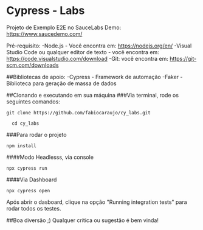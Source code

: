 # Cypress - Labs 
Projeto de Exemplo E2E no SauceLabs Demo: https://www.saucedemo.com/

Pré-requisito:
-Node.js - Você encontra em: https://nodejs.org/en/
-Visual Studio Code ou qualquer editor de texto - você encontra em: https://code.visualstudio.com/download
-Git: você encontra em: https://git-scm.com/downloads

##Bibliotecas de apoio:
-Cypress - Framework de automação
-Faker - Biblioteca para geração de massa de dados

##Clonando e executando em sua máquina
###Via terminal, rode os seguintes comandos:
```  
git clone https://github.com/fabiocaraujo/cy_labs.git
```
```
  cd cy_labs
```

###Para rodar o projeto
```
npm install 
```

####Modo Headlesss, via console
```
npx cypress run
```

####Via Dashboard
```
npx cypress open 
```
Após abrir o dasboard, clique na opção "Running integration tests" para rodar todos os testes.


##Boa diversão ;) 
Qualquer crítica ou sugestão é bem vinda! 



